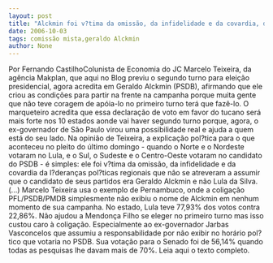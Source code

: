 ```yaml
---
layout: post
title: "Alckmin foi v?tima da omissão, da infidelidade e da covardia, diz marqueteiro"
date: 2006-10-03
tags: comissão mista,geraldo Alckmin
author: None
---
```

Por Fernando CastilhoColunista de Economia do JC 
Marcelo Teixeira, da agência Makplan, que aqui no Blog previu o segundo turno para eleição presidencial, agora&nbsp;acredita em Geraldo Alckmin (PSDB), afirmando que ele criou as condições para partir na frente na campanha porque muita gente que não teve coragem de apóia-lo no primeiro turno terá que fazê-lo. 
O marqueteiro acredita que essa declaração de voto em favor do tucano será mais forte nos 10 estados aonde vai haver segundo turno porque, agora, o ex-governador de São Paulo virou uma possibilidade real e ajuda a quem está do seu lado. 
Na opinião de Teixeira, a explicação pol?tica para o que aconteceu no pleito do último domingo - quando o Norte e o Nordeste votaram no Lula, e o Sul, o Sudeste e o Centro-Oeste votaram no candidato do PSDB - é simples: ele foi v?tima da omissão, da infidelidade e da covardia da l?deranças pol?ticas regionais que não se atreveram a assumir que o candidato de seus partidos era Geraldo Alckmin e não Lula da Silva. 
(...)
Marcelo Teixeira usa o exemplo de Pernambuco, onde a coligação PFL/PSDB/PMDB simplesmente não exibiu o nome de Alckmin em nenhum momento de sua campanha. No estado, Lula teve 77,93% dos votos contra 22,86%. Não ajudou a Mendonça Filho se eleger no primeiro turno mas isso custou caro à coligação. 
Especialmente ao ex-governador Jarbas Vasconcelos que assumiu a responsabilidade por não exibir no horário pol?tico que votaria no PSDB. Sua votação para o Senado foi de 56,14% quando todas as pesquisas lhe davam mais de 70%. 
Leia aqui&nbsp;o texto completo. 